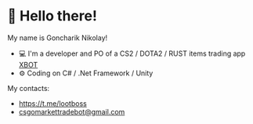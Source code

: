 # 👋 Hello there!

My name is Goncharik Nikolay!
- 💻 I'm a developer and PO of a CS2 / DOTA2 / RUST items trading app <a href="https://xbotapp.trade">XBOT</a>
- ⚙️ Coding on C# / .Net Framework / Unity

My contacts:
- https://t.me/lootboss
- csgomarkettradebot@gmail.com
